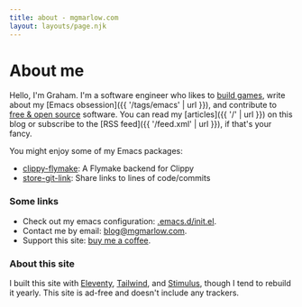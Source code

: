 ```yaml
---
title: about - mgmarlow.com
layout: layouts/page.njk
---
```


# About me

Hello, I'm Graham. I'm a software engineer who likes to [build games](https://mgmarlow.itch.io/), write about my [Emacs obsession]({{ '/tags/emacs' | url }}), and contribute to [free & open source](https://github.com/mgmarlow/) software. You can read my [articles]({{ '/' | url }}) on this blog or subscribe to the [RSS feed]({{ '/feed.xml' | url }}), if that's your fancy.

You might enjoy some of my Emacs packages:

- [clippy-flymake](https://sr.ht/~mgmarlow/clippy-flymake/): A Flymake backend for Clippy
- [store-git-link](https://sr.ht/~mgmarlow/store-git-link/): Share links to lines of code/commits

### Some links

- Check out my emacs configuration: [.emacs.d/init.el](https://github.com/mgmarlow/.emacs.d/blob/master/init.el).
- Contact me by email: <a href="mailto:blog@mgmarlow.com">blog@mgmarlow.com</a>.
- Support this site: [buy me a coffee](https://www.buymeacoffee.com/mgmarlow).

### About this site

I built this site with [Eleventy](https://www.11ty.dev/), [Tailwind](https://tailwindcss.com/), and [Stimulus](https://stimulus.hotwired.dev/), though I tend to rebuild it yearly. This site is ad-free and doesn't include any trackers.


